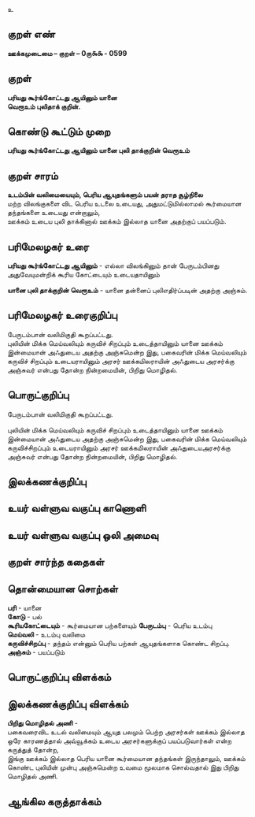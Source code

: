 உ

## குறள் எண் 

**ஊக்கமுடைமை – குறள் – 0ரு௯௯ - 0599**  

## குறள் 

**பரியது கூர்ங்கோட்டது ஆயினும் யானை   
வெரூஉம் புலிதாக் குறின்.**  

## கொண்டு கூட்டும் முறை

**பரியது கூர்ங்கோட்டது ஆயினும் யானை புலி தாக்குறின் வெரூஉம்**  

## குறள் சாரம் 

**உடம்பின் வலிமையையும், பெரிய ஆயுதங்களும் பயன் தராத சூழ்நிலை**  
மற்ற விலங்குகளை விட பெரிய உடலை உடையது, அதுமட்டுமில்லாமல் கூர்மையான தந்தங்களை உடையது என்றாலும்,  
ஊக்கம் உடைய புலி தாக்கினால் ஊக்கம் இல்லாத யானை அதற்குப் பயப்படும்.  

## பரிமேலழகர் உரை

**பரியது கூர்ங்கோட்டது ஆயினும்** - எல்லா விலங்கினும் தான் பேருடம்பினது அதுவேயுமன்றிக் கூரிய கோட்டையும் உடையதாயினும்  

**யானை புலி தாக்குறின் வெரூஉம்** - யானை தன்னைப் புலிஎதிர்ப்படின் அதற்கு அஞ்சும். 

## பரிமேலழகர் உரைகுறிப்பு   

பேருடம்பான் வலிமிகுதி கூறப்பட்டது.  
புலியின் மிக்க மெய்வலியும் கருவிச் சிறப்பும் உடைத்தாயினும் யானை ஊக்கம் இன்மையான் அஃதுடைய அதற்கு அஞ்சுமென்ற இது, பகைவரின் மிக்க மெய்வலியும் கருவிச் சிறப்பும் உடையராயினும் அரசர் ஊக்கமிலராயின் அஃதுடைய அரசர்க்கு அஞ்சுவர் என்பது தோன்ற நின்றமையின், பிறிது மொழிதல்.    

## பொருட்குறிப்பு 

பேருடம்பான் வலிமிகுதி கூறப்பட்டது. 

புலியின் மிக்க மெய்வலியும் கருவிச் சிறப்பும் உடைத்தாயினும் யானை ஊக்கம் இன்மையான் அஃதுடைய அதற்கு அஞ்சுமென்ற இது, பகைவரின் மிக்க மெய்வலியும் கருவிச்சிறப்பும் உடையராயினும் அரசர் ஊக்கமிலராயின் அஃதுடையஅரசர்க்கு அஞ்சுவர் என்பது தோன்ற நின்றமையின், பிறிது மொழிதல்.      

## இலக்கணக்குறிப்பு  


## உயர் வள்ளுவ வகுப்பு காணொளி


## உயர் வள்ளுவ வகுப்பு ஒலி அமைவு 

 
## குறள் சார்ந்த கதைகள் 


## தொன்மையான சொற்கள்

**பரி** - யானை   
**கோடு** - பல்   
**கூரியகோட்டையும்** - கூர்மையான பற்களையும் 
**பேருடம்பு** - பெரிய உடம்பு   
**மெய்வலி** - உடம்பு வலிமை    
**கருவிச்சிறப்பு** - தந்தம் என்னும் பெரிய பற்கள் ஆயுதங்களாக கொண்ட சிறப்பு.  
**அஞ்சும்** - பயப்படும்   

## பொருட்குறிப்பு விளக்கம்


## இலக்கணக்குறிப்பு விளக்கம்

**பிறிது மொழிதல் அணி** -     
பகைவரைவிட உடல் வலிமையும் ஆயுத பலமும் பெற்ற அரசர்கள் ஊக்கம் இல்லாத ஒரே காரணத்தால் அவ்வூக்கம் உடைய அரசர்களுக்குப் பயப்படுவார்கள் என்ற கருத்துத் தோன்ற,  
இங்கு ஊக்கம் இல்லாத பெரிய யானை கூர்மையான தந்தங்கள் இருந்தாலும், ஊக்கம் கொண்ட புலியின் முன்பு அஞ்சுமென்ற உவமை மூலமாக சொல்வதால் இது பிறிது மொழிதல் அணி.  


## ஆங்கில கருத்தாக்கம் 


